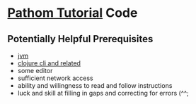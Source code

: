 # [Pathom Tutorial](https://pathom3.wsscode.com/docs/tutorial) Code

## Potentially Helpful Prerequisites

* [jvm](https://clojure.org/guides/install_clojure#java)
* [clojure cli and related](https://clojure.org/guides/install_clojure)
* some editor
* sufficient network access
* ability and willingness to read and follow instructions
* luck and skill at filling in gaps and correcting for errors (^^;

